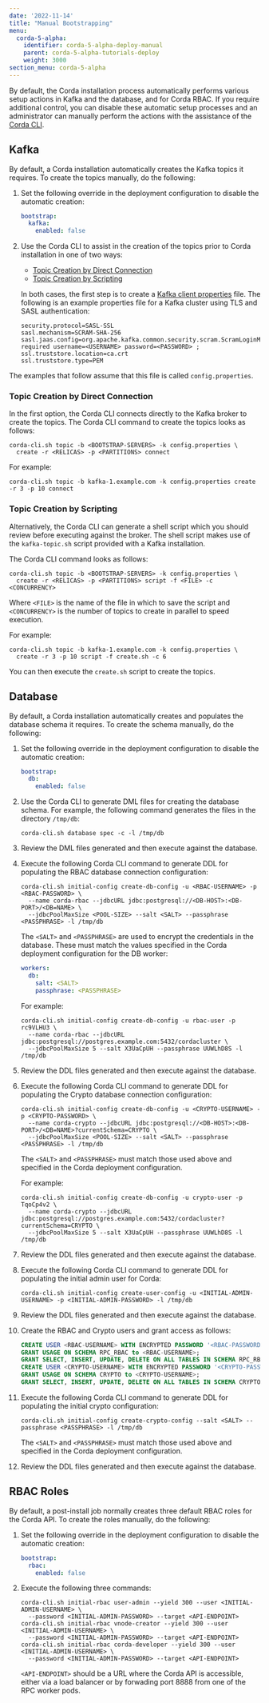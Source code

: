 ```yaml
---
date: '2022-11-14'
title: "Manual Bootstrapping"
menu:
  corda-5-alpha:
    identifier: corda-5-alpha-deploy-manual
    parent: corda-5-alpha-tutorials-deploy
    weight: 3000
section_menu: corda-5-alpha
---
```


By default, the Corda installation process automatically performs various setup actions in Kafka and the database, and for Corda RBAC.
If you require additional control, you can disable these automatic setup processes and an administrator can manually perform the actions with the assistance of the [Corda CLI](../installing-corda-cli.html).

## Kafka

By default, a Corda installation automatically creates the Kafka topics it requires.
To create the topics manually, do the following:
1. Set the following override in the deployment configuration to disable the automatic creation:

   ```yaml
   bootstrap:
     kafka:
       enabled: false
   ```

2. Use the Corda CLI to assist in the creation of the topics prior to Corda installation in one of two ways:
   * [Topic Creation by Direct Connection](#topic-creation-by-direct-connection)
   * [Topic Creation by Scripting](#topic-creation-by-scripting)

   In both cases, the first step is to create a [Kafka client properties](https://kafka.apache.org/documentation/#configuration) file. The following is an example properties file for a Kafka cluster using TLS and SASL authentication:

   ```properties
   security.protocol=SASL-SSL
   sasl.mechanism=SCRAM-SHA-256
   sasl.jaas.config=org.apache.kafka.common.security.scram.ScramLoginModule required username=<USERNAME> password=<PASSWORD> ;
   ssl.truststore.location=ca.crt
   ssl.truststore.type=PEM
   ```

The examples that follow assume that this file is called `config.properties`.

### Topic Creation by Direct Connection

In the first option, the Corda CLI connects directly to the Kafka broker to create the topics.
The Corda CLI command to create the topics looks as follows:

```shell
corda-cli.sh topic -b <BOOTSTRAP-SERVERS> -k config.properties \
  create -r <RELICAS> -p <PARTITIONS> connect
```

For example:

```shell
corda-cli.sh topic -b kafka-1.example.com -k config.properties create -r 3 -p 10 connect
```

### Topic Creation by Scripting

Alternatively, the Corda CLI can generate a shell script which you should review before executing against the broker.
The shell script makes use of the `kafka-topic.sh` script provided with a Kafka installation.

The Corda CLI command looks as follows:

```shell
corda-cli.sh topic -b <BOOTSTRAP-SERVERS> -k config.properties \
  create -r <RELICAS> -p <PARTITIONS> script -f <FILE> -c <CONCURRENCY>
```

Where `<FILE>` is the name of the file in which to save the script and `<CONCURRENCY>` is the number of topics to create in parallel to speed execution.

For example:

```shell
corda-cli.sh topic -b kafka-1.example.com -k config.properties \
  create -r 3 -p 10 script -f create.sh -c 6
```

You can then execute the `create.sh` script to create the topics.

## Database

By default, a Corda installation automatically creates and populates the database schema it requires.
To create the schema manually, do the following:
1. Set the following override in the deployment configuration to disable the automatic creation:

   ```yaml
   bootstrap:
     db:
       enabled: false
   ```



2. Use the Corda CLI to generate DML files for creating the database schema. For example, the following command generates the files in the directory `/tmp/db`:

   ```shell
   corda-cli.sh database spec -c -l /tmp/db
   ```

3. Review the DML files generated and then execute against the database.


4. Execute the following Corda CLI command to generate DDL for populating the RBAC database connection configuration:

   ```shell
   corda-cli.sh initial-config create-db-config -u <RBAC-USERNAME> -p <RBAC-PASSWORD> \
     --name corda-rbac --jdbcURL jdbc:postgresql://<DB-HOST>:<DB-PORT>/<DB=NAME> \
     --jdbcPoolMaxSize <POOL-SIZE> --salt <SALT> --passphrase <PASSPHRASE> -l /tmp/db
   ```

   The `<SALT>` and `<PASSPHRASE>` are used to encrypt the credentials in the database. These must match the values specified in the Corda deployment configuration for the DB worker:

   ```yaml
   workers:
     db:
       salt: <SALT>
       passphrase: <PASSPHRASE>
   ```

   For example:

   ```shell
   corda-cli.sh initial-config create-db-config -u rbac-user -p rc9VLHU3 \
     --name corda-rbac --jdbcURL jdbc:postgresql://postgres.example.com:5432/cordacluster \
     --jdbcPoolMaxSize 5 --salt X3UaCpUH --passphrase UUWLhD8S -l /tmp/db
   ```

5. Review the DDL files generated and then execute against the database.


6. Execute the following Corda CLI command to generate DDL for populating the Crypto database connection configuration:

   ```shell
   corda-cli.sh initial-config create-db-config -u <CRYPTO-USERNAME> -p <CRYPTO-PASSWORD> \
     --name corda-crypto --jdbcURL jdbc:postgresql://<DB-HOST>:<DB-PORT>/<DB=NAME>?currentSchema=CRYPTO \
     --jdbcPoolMaxSize <POOL-SIZE> --salt <SALT> --passphrase <PASSPHRASE> -l /tmp/db
   ```

   The `<SALT>` and `<PASSPHRASE>` must match those used above and specified in the Corda deployment configuration.

   For example:

   ```shell
   corda-cli.sh initial-config create-db-config -u crypto-user -p TqoCp4v2 \
     --name corda-crypto --jdbcURL jdbc:postgresql://postgres.example.com:5432/cordacluster?currentSchema=CRYPTO \
     --jdbcPoolMaxSize 5 --salt X3UaCpUH --passphrase UUWLhD8S -l /tmp/db
   ```

7. Review the DDL files generated and then execute against the database.


8. Execute the following Corda CLI command to generate DDL for populating the initial admin user for Corda:

   ```shell
   corda-cli.sh initial-config create-user-config -u <INITIAL-ADMIN-USERNAME> -p <INITIAL-ADMIN-PASSWORD> -l /tmp/db
   ```

9. Review the DDL files generated and then execute against the database.

10. Create the RBAC and Crypto users and grant access as follows:

    ```sql
    CREATE USER <RBAC-USERNAME> WITH ENCRYPTED PASSWORD '<RBAC-PASSWORD>';
    GRANT USAGE ON SCHEMA RPC_RBAC to <RBAC-USERNAME>;
    GRANT SELECT, INSERT, UPDATE, DELETE ON ALL TABLES IN SCHEMA RPC_RBAC to <RBAC-USERNAME>;
    CREATE USER <CRYPTO-USERNAME> WITH ENCRYPTED PASSWORD '<CRYPTO-PASSWORD>';
    GRANT USAGE ON SCHEMA CRYPTO to <CRYPTO-USERNAME>;
    GRANT SELECT, INSERT, UPDATE, DELETE ON ALL TABLES IN SCHEMA CRYPTO to <CRYPTO-USERNAME>;
    ```

11. Execute the following Corda CLI command to generate DDL for populating the initial crypto configuration:

    ```shell
    corda-cli.sh initial-config create-crypto-config --salt <SALT> --passphrase <PASSPHRASE> -l /tmp/db
    ```

    The `<SALT>` and `<PASSPHRASE>` must match those used above and specified in the Corda deployment configuration.

12. Review the DDL files generated and then execute against the database.

## RBAC Roles

By default, a post-install job normally creates three default RBAC roles for the Corda API.
To create the roles manually, do the following:
1. Set the following override in the deployment configuration to disable the automatic creation:

   ```yaml
   bootstrap:
     rbac:
       enabled: false
   ```

2. Execute the following three commands:

   ```shell
   corda-cli.sh initial-rbac user-admin --yield 300 --user <INITIAL-ADMIN-USERNAME> \
     --password <INITIAL-ADMIN-PASSWORD> --target <API-ENDPOINT>
   corda-cli.sh initial-rbac vnode-creator --yield 300 --user <INITIAL-ADMIN-USERNAME> \
     --password <INITIAL-ADMIN-PASSWORD> --target <API-ENDPOINT>
   corda-cli.sh initial-rbac corda-developer --yield 300 --user <INITIAL-ADMIN-USERNAME> \
     --password <INITIAL-ADMIN-PASSWORD> --target <API-ENDPOINT>
   ```

   `<API-ENDPOINT>` should be a URL where the Corda API is accessible, either via a load balancer or by forwading port 8888 from one of the RPC worker pods.
